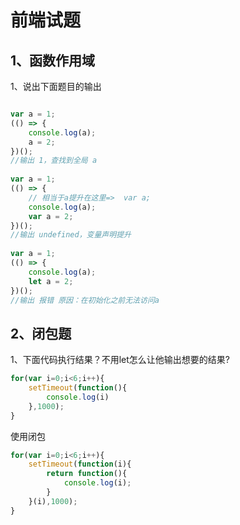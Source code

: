 # 前端试题

## 1、函数作用域

1、说出下面题目的输出

```js

var a = 1;
(() => {
    console.log(a);
    a = 2;
})();
//输出 1，查找到全局 a  
 
var a = 1;
(() => {
    // 相当于a提升在这里=>  var a;
    console.log(a);
    var a = 2; 
})();
//输出 undefined，变量声明提升 
 
var a = 1;
(() => {
    console.log(a);
    let a = 2;
})();
//输出 报错 原因：在初始化之前无法访问a
```

## 2、闭包题

1、下面代码执行结果？不用let怎么让他输出想要的结果?

```js
for(var i=0;i<6;i++){
    setTimeout(function(){
        console.log(i)
    },1000);
}
```

使用闭包

```js
for(var i=0;i<6;i++){
    setTimeout(function(i){
        return function(){
            console.log(i);
        }
    }(i),1000);
}
```

